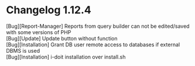 # Changelog 1.12.4

[Bug][Report-Manager] Reports from query builder can not be edited/saved with some versions of PHP  
[Bug][Update] Update button without function  
[Bug][Installation] Grant DB user remote access to databases if external DBMS is used   
[Bug][Installation] i-doit installation over install.sh  
